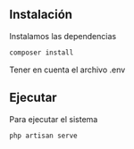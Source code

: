 ## Instalación

Instalamos las dependencias

```bash
composer install
```

Tener en cuenta el archivo .env

## Ejecutar

Para ejecutar el sistema

```bash
php artisan serve
```
